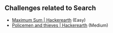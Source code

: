## Challenges related to Search

* [Maximum Sum | Hackerearth](Maximum%20Sum%20-%20Hackerearth/) (Easy)
* [Policemen and thieves | Hackerearth](Policemen%20and%20thieves%20-%20Hackerearth/) (Medium)